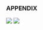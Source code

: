 ### APPENDIX
![](http://uscode.house.gov/images/uscprelim/11appf1p1.gif)
![](http://uscode.house.gov/images/uscprelim/11appf1p2.gif)